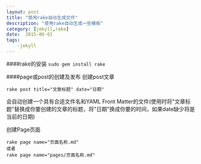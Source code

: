 ```yaml
---
layout: post
title: "使用rake自动生成文件"
description: "使用rake自动生成一些模板"
category: [jekyll,rake]
date:  2015-06-01
tags: 
    -jekyll
---
```


####rake的安装
`sudo gem install rake`

####page或post的创建及发布
创建post文章

    rake post title="文章标题" date="日期"

会自动创建一个具有合适文件名和YAML Front Matter的文件(使用时将"文章标题"替换成你要创建的文章的标题，将"日期"换成你要的时间，如果date缺少将是当前的日期)

创建Page页面
    
    rake page name="页面名称.md"   
    或者
	rake page name="pages/页面名称.md"  


